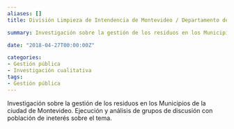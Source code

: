 ```yaml
---
aliases: []
title: División Limpieza de Intendencia de Montevideo / Departamento de Sociología - 2018

summary: Investigación sobre la gestión de los residuos en los Municipios de la ciudad de Montevideo. Ejecución y análisis de grupos de discusión con población de ineterés sobre el tema.  

date: "2018-04-27T00:00:00Z"

categories:
- Gestión pública
- Investigación cualitativa
tags:
- Gestión pública
---
```


Investigación sobre la gestión de los residuos en los Municipios de la ciudad de Montevideo. Ejecución y análisis de grupos de discusión con población de ineterés sobre el tema.  